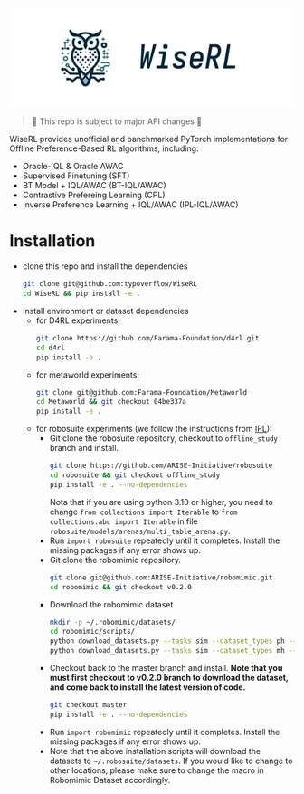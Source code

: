 <p align="center">

<img src="assets/banner.png">

</p>

> 🚧 This repo is subject to major API changes 🚧

WiseRL provides unofficial and banchmarked PyTorch implementations for Offline Preference-Based RL algorithms, including:
- Oracle-IQL & Oracle AWAC
- Supervised Finetuning (SFT)
- BT Model + IQL/AWAC (BT-IQL/AWAC)
- Contrastive Prefereing Learning (CPL)
- Inverse Preference Learning + IQL/AWAC (IPL-IQL/AWAC)

# Installation
+ clone this repo and install the dependencies
  ```bash
  git clone git@github.com:typoverflow/WiseRL
  cd WiseRL && pip install -e .
  ```
+ install environment or dataset dependencies
  + for D4RL experiments:
    ```bash
    git clone https://github.com/Farama-Foundation/d4rl.git
    cd d4rl
    pip install -e .
    ```
  + for metaworld experiments:
    ```bash
    git clone git@github.com:Farama-Foundation/Metaworld
    cd Metaworld && git checkout 04be337a
    pip install -e .
    ```
  + for robosuite experiments (we follow the instructions from [IPL](https://github.com/jhejna/inverse-preference-learning?tab=readme-ov-file)):
    + Git clone the robosuite repository, checkout to `offline_study` branch and install.
      ```bash
      git clone https://github.com/ARISE-Initiative/robosuite
      cd robosuite && git checkout offline_study
      pip install -e . --no-dependencies
      ```
      Nota that if you are using python 3.10 or higher, you need to change `from collections import Iterable` to `from collections.abc import Iterable` in file `robosuite/models/arenas/multi_table_arena.py`.
    + Run `import robosuite` repeatedly until it completes. Install the missing packages if any error shows up.
    + Git clone the robomimic repository.
      ```bash
      git clone git@github.com:ARISE-Initiative/robomimic.git
      cd robomimic && git checkout v0.2.0
      ```
    + Download the robomimic dataset
      ```bash
      mkdir -p ~/.robomimic/datasets/
      cd robomimic/scripts/
      python download_datasets.py --tasks sim --dataset_types ph --hdf5_types low_dim --download_dir ~/.robomimic/datasets/
      python download_datasets.py --tasks sim --dataset_types mh --hdf5_types low_dim --download_dir ~/.robomimic/datasets/
      ```
    + Checkout back to the master branch and install. **Note that you must first checkout to v0.2.0 branch to download the dataset, and come back to install the latest version of code.**
      ```bash
      git checkout master
      pip install -e . --no-dependencies
      ```
    + Run `import robomimic` repeatedly until it completes. Install the missing packages if any error shows up.
    + Note that the above installation scripts will download the datasets to `~/.robosuite/datasets`. If you would like to change to other locations, please make sure to change the macro in Robomimic Dataset accordingly.
